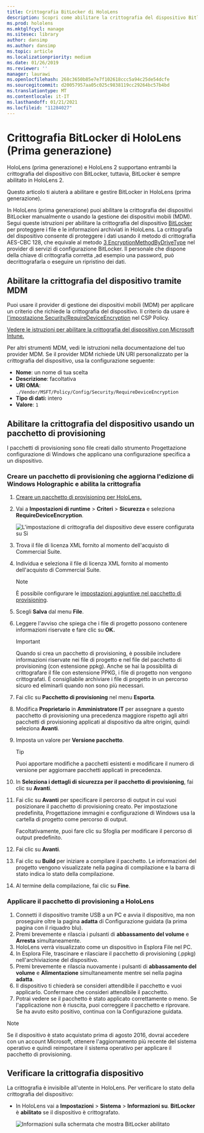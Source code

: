 ```yaml
---
title: Crittografia BitLocker di HoloLens
description: Scopri come abilitare la crittografia del dispositivo Bitlocker per proteggere i file archiviati nei dispositivi holoLens in realtà mista.
ms.prod: hololens
ms.mktglfcycl: manage
ms.sitesec: library
author: dansimp
ms.author: dansimp
ms.topic: article
ms.localizationpriority: medium
ms.date: 01/26/2019
ms.reviewer: ''
manager: laurawi
ms.openlocfilehash: 268c3650b85e7e7f102618ccc5a94c25de54dcfe
ms.sourcegitcommit: d20057957aa05c025c9838119cc29264bc57b4bd
ms.translationtype: MT
ms.contentlocale: it-IT
ms.lasthandoff: 01/21/2021
ms.locfileid: "11284027"
---
```

# Crittografia BitLocker di HoloLens (Prima generazione)

HoloLens (prima generazione) e HoloLens 2 supportano entrambi la crittografia del dispositivo con BitLocker, tuttavia, BitLocker è sempre abilitato in HoloLens 2.

Questo articolo ti aiuterà a abilitare e gestire BitLocker in HoloLens (prima generazione).

In HoloLens (prima generazione) puoi abilitare la crittografia dei dispositivi BitLocker manualmente o usando la gestione dei dispositivi mobili (MDM). Segui queste istruzioni per abilitare la crittografia del dispositivo [BitLocker](https://docs.microsoft.com/windows/security/information-protection/bitlocker/bitlocker-device-encryption-overview-windows-10#bitlocker-device-encryption) per proteggere i file e le informazioni archiviati in HoloLens. La crittografia del dispositivo consente di proteggere i dati usando il metodo di crittografia AES-CBC 128, che equivale al metodo [3 EncryptionMethodByDriveType](https://docs.microsoft.com/windows/client-management/mdm/bitlocker-csp#encryptionmethodbydrivetype) nel provider di servizi di configurazione BitLocker. Il personale che dispone della chiave di crittografia corretta ,ad esempio una password, può decrittografarla o eseguire un ripristino dei dati.

## Abilitare la crittografia del dispositivo tramite MDM

Puoi usare il provider di gestione dei dispositivi mobili (MDM) per applicare un criterio che richiede la crittografia del dispositivo. Il criterio da usare è [l'impostazione Security/RequireDeviceEncryption](https://docs.microsoft.com/windows/client-management/mdm/policy-csp-security#security-requiredeviceencryption) nel CSP Policy.

[Vedere le istruzioni per abilitare la crittografia del dispositivo con Microsoft Intune.](https://docs.microsoft.com/intune/compliance-policy-create-windows#windows-holographic-for-business)

Per altri strumenti MDM, vedi le istruzioni nella documentazione del tuo provider MDM. Se il provider MDM richiede UN URI personalizzato per la crittografia del dispositivo, usa la configurazione seguente:

- **Nome**: un nome di tua scelta
- **Descrizione**: facoltativa
- **URI OMA**: `./Vendor/MSFT/Policy/Config/Security/RequireDeviceEncryption`
- **Tipo di dati:** intero
- **Valore**: `1`

## Abilitare la crittografia del dispositivo usando un pacchetto di provisioning

I pacchetti di provisioning sono file creati dallo strumento Progettazione configurazione di Windows che applicano una configurazione specifica a un dispositivo. 

### Creare un pacchetto di provisioning che aggiorna l'edizione di Windows Holographic e abilita la crittografia

1. [Creare un pacchetto di provisioning per HoloLens.](hololens-provisioning.md)
1. Vai a **Impostazioni di runtime** > **Criteri** > **Sicurezza** e seleziona **RequireDeviceEncryption**.

    ![L'impostazione di crittografia del dispositivo deve essere configurata su Sì](images/device-encryption.png)

1. Trova il file di licenza XML fornito al momento dell'acquisto di Commercial Suite.

1. Individua e seleziona il file di licenza XML fornito al momento dell'acquisto di Commercial Suite.
    > [!NOTE]
    > È possibile configurare le [impostazioni aggiuntive nel pacchetto di provisioning](hololens-provisioning.md).

1. Scegli **Salva** dal menu **File**. 

1. Leggere l'avviso che spiega che i file di progetto possono contenere informazioni riservate e fare clic su **OK.**

    > [!IMPORTANT]
    > Quando si crea un pacchetto di provisioning, è possibile includere informazioni riservate nei file di progetto e nel file del pacchetto di provisioning (con estensione ppkg). Anche se hai la possibilità di crittografare il file con estensione PPKG, i file di progetto non vengono crittografati. È consigliabile archiviare i file di progetto in un percorso sicuro ed eliminarli quando non sono più necessari.

1. Fai clic su **Pacchetto di provisioning** nel menu **Esporta**.
1. Modifica **Proprietario** in **Amministratore IT** per assegnare a questo pacchetto di provisioning una precedenza maggiore rispetto agli altri pacchetti di provisioning applicati al dispositivo da altre origini, quindi seleziona **Avanti**.
1. Imposta un valore per **Versione pacchetto**.

    > [!TIP]
    > Puoi apportare modifiche a pacchetti esistenti e modificare il numero di versione per aggiornare pacchetti applicati in precedenza.

1. In **Seleziona i dettagli di sicurezza per il pacchetto di provisioning**, fai clic su **Avanti**.
1. Fai clic su **Avanti** per specificare il percorso di output in cui vuoi posizionare il pacchetto di provisioning creato. Per impostazione predefinita, Progettazione immagini e configurazione di Windows usa la cartella di progetto come percorso di output.

    Facoltativamente, puoi fare clic su Sfoglia per modificare il percorso di output predefinito.

1. Fai clic su **Avanti**.
1. Fai clic su **Build** per iniziare a compilare il pacchetto. Le informazioni del progetto vengono visualizzate nella pagina di compilazione e la barra di stato indica lo stato della compilazione.
1. Al termine della compilazione, fai clic su **Fine**.

### Applicare il pacchetto di provisioning a HoloLens

1. Connetti il dispositivo tramite USB a un PC e avvia il dispositivo, ma non proseguire oltre la pagina **adatta** di Configurazione guidata (la prima pagina con il riquadro blu).
1. Premi brevemente e rilascia i pulsanti di **abbassamento del volume** e **Arresta** simultaneamente.
1. HoloLens verrà visualizzato come un dispositivo in Esplora File nel PC.
1. In Esplora File, trascinare e rilasciare il pacchetto di provisioning (.ppkg) nell'archiviazione del dispositivo.
1. Premi brevemente e rilascia nuovamente i pulsanti di **abbassamento del volume** e **Alimentazione** simultaneamente mentre sei nella pagina **adatta**.
1. Il dispositivo ti chiederà se consideri attendibile il pacchetto e vuoi applicarlo. Confermare che consideri attendibile il pacchetto.
1. Potrai vedere se il pacchetto è stato applicato correttamente o meno. Se l'applicazione non è riuscita, puoi correggere il pacchetto e riprovare. Se ha avuto esito positivo, continua con la Configurazione guidata.

> [!NOTE]
> Se il dispositivo è stato acquistato prima di agosto 2016, dovrai accedere con un account Microsoft, ottenere l'aggiornamento più recente del sistema operativo e quindi reimpostare il sistema operativo per applicare il pacchetto di provisioning.

## Verificare la crittografia dispositivo

La crittografia è invisibile all'utente in HoloLens. Per verificare lo stato della crittografia del dispositivo:

- In HoloLens vai a **Impostazioni** > **Sistema** > **Informazioni su**. **BitLocker** è **abilitato** se il dispositivo è crittografato. 

    ![Informazioni sulla schermata che mostra BitLocker abilitato](images/about-encryption.png)

